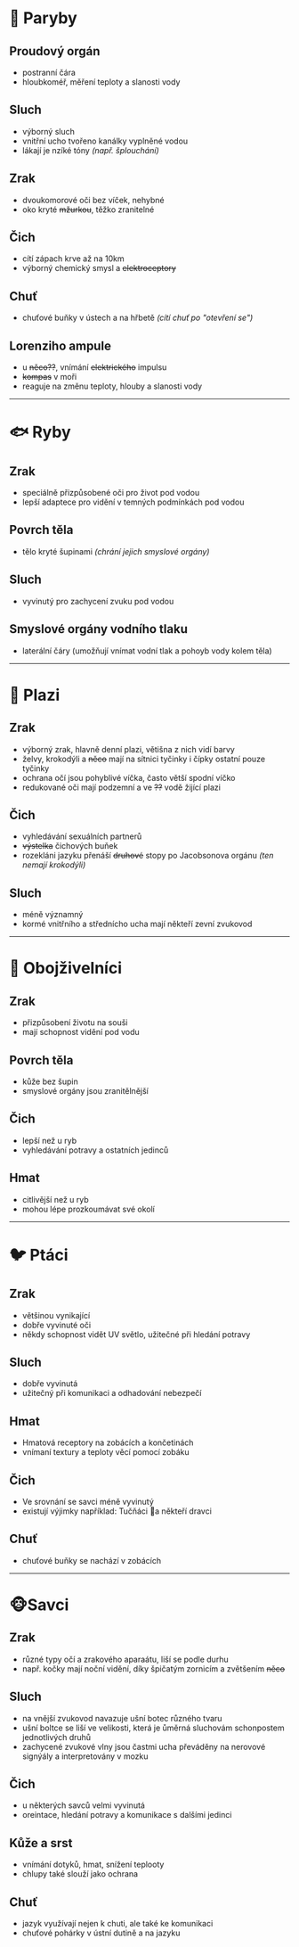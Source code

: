 # 🦈 Paryby

## Proudový orgán

- postranní čára
- hloubkoméř, měření teploty a slanosti vody

## Sluch

- výborný sluch
- vnitřní ucho tvořeno kanálky vyplněné vodou
- lákají je nzíké tóny _(např. šplouchání)_

## Zrak

- dvoukomorové oči bez víček, nehybné
- oko kryté ~~mžurkou~~, těžko zranitelné

## Čich

- cítí zápach krve až na 10km
- výborný chemický smysl a ~~elektroceptory~~

## Chuť

- chuťové buňky v ústech a na hřbetě _(cítí chuť po "otevření se")_

## Lorenziho ampule

- u ~~něco??~~, vnímání ~~elektrického~~ impulsu
- ~~kompas~~ v moři
- reaguje na změnu teploty, hlouby a slanosti vody

---

# 🐟 Ryby

## Zrak

- speciálně přizpůsobené oči pro život pod vodou
- lepší adaptece pro vidění v temných podmínkách pod vodou

## Povrch těla

- tělo kryté šupinami _(chrání jejich smyslové orgány)_

## Sluch

- vyvinutý pro zachycení zvuku pod vodou

## Smyslové orgány vodního tlaku

- laterální čáry (umožňují vnímat vodní tlak a pohoyb vody kolem těla)

---

# 🐍 Plazi

## Zrak

- výborný zrak, hlavně denní plazi, větišna z nich vidí barvy
- želvy, krokodýli a ~~něco~~ mají na sítnici tyčinky i čípky ostatní pouze tyčinky
- ochrana očí jsou pohyblivé víčka, často větší spodní víčko
- redukované oči mají podzemní a ve ~~??~~ vodě žijící plazi

## Čich

- vyhledávání sexuálních partnerů
- ~~výstelka~~ čichových buňek
- rozekláni jazyku přenáší ~~druhové~~ stopy po Jacobsonova orgánu _(ten nemají krokodýli)_

## Sluch

- méně významný
- kormé vnitřního a střednícho ucha mají někteří zevní zvukovod

---

# 🐢 Obojživelníci

## Zrak

- přizpůsobení životu na souši
- mají schopnost vidění pod vodu

## Povrch těla

- kůže bez šupin
- smyslové orgány jsou zranitělnější

## Čich

- lepší než u ryb
- vyhledávání potravy a ostatních jedinců

## Hmat

- citlivější než u ryb
- mohou lépe prozkoumávat své okolí

---

# 🐦 Ptáci

## Zrak

- většinou vynikající
- dobře vyvinuté oči
- někdy schopnost vidět UV světlo, užitečné při hledání potravy

## Sluch

- dobře vyvinutá
- užitečný při komunikaci a odhadování nebezpečí

## Hmat

- Hmatová receptory na zobácích a končetinách
- vnímaní textury a teploty věcí pomocí zobáku

## Čich

- Ve srovnání se savci méně vyvinutý
- existují výjimky například: Tučňáci 🐧a někteří dravci

## Chuť

- chuťové buňky se nachází v zobácích

---

# 🐵Savci

## Zrak

- různé typy očí a zrakového aparaátu, liší se podle durhu
- např. kočky mají noční vidění, díky špičatým zornicím a zvětšením ~~něco~~

## Sluch

- na vnější zvukovod navazuje ušní botec různého tvaru
- ušní boltce se liší ve velikosti, která je ůměrná sluchovám schonpostem jednotlivých druhů
- zachycené zvukové vlny jsou častmi ucha převáděny na nerovové signýály a interpretovány v mozku

## Čich

- u některých savců velmi vyvinutá
- oreintace, hledání potravy a komunikace s dalšími jedinci

## Kůže a srst

- vnímání dotyků, hmat, snížení teplooty
- chlupy také slouží jako ochrana

## Chuť

- jazyk využívají nejen k chuti, ale také ke komunikaci
- chuťové pohárky v ústní dutině a na jazyku
